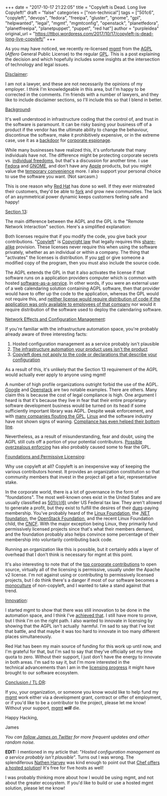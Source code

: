 +++
date = "2017-10-17 21:22:05"
title = "Copyleft is Dead. Long live Copyleft!"
draft = "false"
categories = ["non-technical"]
tags = ["501c6", "copyleft", "devops", "fedora", "freeipa", "gluster", "gnome", "gpl", "helpwanted", "legal", "mgmt", "mgmtconfig", "openstack", "planetfedora", "planetfreeipa", "planetpuppet", "puppet", "red hat"]
author = "purpleidea"
original_url = "https://ttboj.wordpress.com/2017/10/17/copyleft-is-dead-long-live-copyleft/"
+++

As you may have noticed, we recently re-licensed <a href="https://github.com/purpleidea/mgmt/">mgmt</a> from the <a href="https://www.gnu.org/licenses/why-affero-gpl.html">AGPL</a> (<em>Affero</em> General Public License) to the regular <a href="https://www.gnu.org/licenses/quick-guide-gplv3.html">GPL</a>. This is a post explaining the decision and which hopefully includes some insights at the intersection of technology and legal issues.

<span style="text-decoration:underline;">Disclaimer</span>:

I am not a lawyer, and these are not necessarily the opinions of my employer. I think I'm knowledgeable in this area, but I'm happy to be corrected in the comments. I'm friends with a number of lawyers, and they like to include disclaimer sections, so I'll include this so that I blend in better.

<span style="text-decoration:underline;">Background</span>:

It's well understood in infrastructure coding that the control of, and trust in the software is paramount. It can be risky basing your business off of a product if the vendor has the ultimate ability to change the behaviour, discontinue the software, make it prohibitively expensive, or in the extreme case, use it as a <a href="https://en.wikipedia.org/wiki/Backdoor_(computing)">backdoor</a> for <a href="https://en.wikipedia.org/wiki/Industrial_espionage">corporate espionage</a>.

While many businesses have realized this, it's unfortunate that many individuals have not. The difference might be protecting corporate secrets vs. <a href="https://en.wikipedia.org/wiki/Canadian_Charter_of_Rights_and_Freedoms">individual freedoms</a>, but that's a discussion for another time. I use <a href="https://getfedora.org/">Fedora</a> and <a href="https://www.gnome.org/">GNOME</a>, and don't have any <a href="https://stallman.org/apple.html">Apple</a> products, but you might value the <a href="https://en.wikiquote.org/wiki/Benjamin_Franklin#Quotes">temporary convenience</a> more. I also support your personal choice to use the software you want. (Not sarcasm.)

This is one reason why <a href="https://redhat.com/">Red Hat</a> has done so well. If they ever mistreated their customers, they'd be able to <a href="https://en.wikipedia.org/wiki/Fork_(software_development)">fork</a> and grow new communities. The lack of an asymmetrical power dynamic keeps customers feeling safe and happy!

<span style="text-decoration:underline;">Section 13</span>:

The main difference between the AGPL and the GPL is the "Remote Network Interaction" section. Here's a simplified explanation:

Both licenses require that if you modify the code, you give back your contributions. "<a href="https://en.wikipedia.org/wiki/Copyleft">Copyleft</a>" is <a href="https://en.wikipedia.org/wiki/Copyright">Copyright law</a> that legally requires this <a href="https://en.wikipedia.org/wiki/Share-alike">share-alike</a> provision. These licenses never require this when using the software privately, whether as an individual or within a company. The thing that "activates" the licenses is distribution. If you <a href="https://www.gnu.org/philosophy/selling.html">sell</a> or give someone a modified copy of the program, then you must also include the source code.

The AGPL extends the GPL in that it also activates the license if that software runs on a application providers computer which is common with hosted <a href="https://www.gnu.org/philosophy/who-does-that-server-really-serve.en.html">software-as-a-service</a>. In other words, if you were an external user of a web calendaring solution containing AGPL software, then that provider would have to offer up the code to the application, whereas the GPL would not require this, and <a href="https://www.gnu.org/licenses/gpl-faq.html#InternalDistribution">neither license would require distribution of code if the application was only available to employees of that company</a> nor would it require distribution of the software used to deploy the calendaring software.

<span style="text-decoration:underline;">Network Effects and Configuration Management</span>:

If you're familiar with the infrastructure automation space, you're probably already aware of three interesting facts:

<ol>
    <li>Hosted configuration management as a service probably isn't plausible</li>
    <li><a href="https://www.gnu.org/licenses/gpl-faq.html#AGPLv3InteractingRemotely">The infrastructure automation your product uses isn't the product</a></li>
    <li><a href="https://www.gnu.org/licenses/gpl-faq.en.html#CanIUseGPLToolsForNF">Copyleft does not apply to the code or declarations that describe your configuration</a></li>
</ol>

As a result of this, it's unlikely that the Section 13 requirement of the AGPL would actually ever apply to anyone using mgmt!

A number of high profile organizations outright forbid the use of the AGPL. <a href="https://opensource.google.com/docs/using/agpl-policy/">Google</a> and <a href="https://governance.openstack.org/tc/reference/licensing.html">Openstack</a> are two notable examples. There are others. Many claim this is because the cost of legal compliance is high. One argument I heard is that it's because they live in fear that their entire proprietary software development business would be turned on its head if some sufficiently important library was AGPL. Despite weak enforcement, and with <a href="http://gpl-violations.org/">many companies flouting the GPL</a>, <a href="https://en.wikipedia.org/wiki/Linux">Linux</a> and the software industry have not shown signs of waning. <a href="https://en.wikipedia.org/wiki/Linksys_WRT54G_series#WRT54GL">Compliance has even helped their bottom line</a>.

Nevertheless, as a result of misunderstanding, fear and doubt, using the AGPL still cuts off a portion of your potential contributors. <a href="https://opensource.com/article/17/8/patrick-mchardy-and-copyright-profiteering">Possible overzealous enforcing</a> has also probably caused some to fear the GPL.

<span style="text-decoration:underline;">Foundations and Permissive Licensing</span>:

Why use copyleft at all? Copyleft is an inexpensive way of keeping the various contributors honest. It provides an organization constitution so that community members that invest in the project all get a fair, representative stake.

In the corporate world, there is a lot of governance in the form of "foundations". The most well-known ones exist in the United States and are usually classified as <a href="https://en.wikipedia.org/wiki/501(c)_organization#501.28c.29.286.29">501(c)(6)</a> under US Federal tax law. They aren't allowed to generate a profit, but they exist to fulfill the desires of their <a href="https://en.wiktionary.org/wiki/dues#English">dues</a>-paying membership. You've probably heard of the <a href="https://en.wikipedia.org/wiki/Linux_Foundation">Linux Foundation</a>, the <a href="https://dotnetfoundation.org/about">.NET foundation</a>, the <a href="https://www.openstack.org/legal/bylaws-of-the-openstack-foundation/">OpenStack Foundation</a>, and the recent Linux Foundation child, the <a href="https://www.cncf.io/">CNCF</a>. With the major exception being Linux, they primarily fund permissively licensed projects since that's what their members demand, and the foundation probably also helps convince some percentage of their membership into voluntarily contributing back code.

Running an organization like this is possible, but it certainly adds a layer of overhead that I don't think is necessary for mgmt at this point.

It's also interesting to note that of the <a href="https://octoverse.github.com/">top corporate contributions</a> to open source, virtually all of the licensing is permissive, usually under the Apache v2 license. I'm not against using or contributing to permissively licensed projects, but I do think there's a danger if most of our software becomes a <a href="https://en.wikipedia.org/wiki/Monoculturalism">monoculture</a> of non-copyleft, and I wanted to take a stand against that trend.

<span style="text-decoration:underline;">Innovation</span>:

I started mgmt to show that there was still innovation to be done in the automation space, and I think I've <a href="https://roidelapluie.be/blog/2017/02/09/mgmt/">achieved that</a>. I still have more to prove, but I think I'm on the right path. I also wanted to innovate in licensing by showing that the AGPL isn't actually  harmful. I'm sad to say that I've lost that battle, and that maybe it was too hard to innovate in too many different places simultaneously.

Red Hat has been my main source of funding for this work up until now, and I'm grateful for that, but I'm sad to say that they've officially set my time quota to zero. Without their support, I just don't have the energy to innovate in both areas. I'm sad to say it, but I'm more interested in the technical advancements than I am in the <a href="https://www.gnu.org/philosophy/free-sw.html">licensing progress</a> it might have brought to our software ecosystem.

<span style="text-decoration:underline;">Conclusion / TL;DR</span>:

If you, your organization, or someone you know would like to help fund my <a href="https://github.com/purpleidea/mgmt/">mgmt</a> work either via a development grant, contract or offer of employment, or if you'd like to be a contributor to the project, please let me know! Without your support, <a href="https://github.com/purpleidea/mgmt/">mgmt</a> <strong><em>will</em></strong> die.

Happy Hacking,

James

<em>You can <a href="https://twitter.com/intent/follow?screen_name=purpleidea">follow James on Twitter</a> for more frequent updates and other random noise.</em>

<strong>EDIT:</strong> I mentioned in my article that: "<em>Hosted configuration management as a service probably isn’t plausible</em>". Turns out I was wrong. The splendiferous <a href="https://twitter.com/nathenharvey">Nathen Harvey</a> was kind enough to point out that <a href="https://www.chef.io/pricing/#hostedchef">Chef offers a hosted solution</a>! It's free for five hosts as well!

I was probably thinking more about how I would be using mgmt, and not about the greater ecosystem. If you'd like to build or use a hosted mgmt solution, please let me know!

